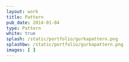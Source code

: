 ```yaml
---
layout: work
title: Pattern
pub_date: 2014-01-04
type: Pattern
white: true
splash: /static/portfolio/gurkapattern.png
splashbw: /static/portfolio/gurkapattern.png
images: [ ]
---
```







